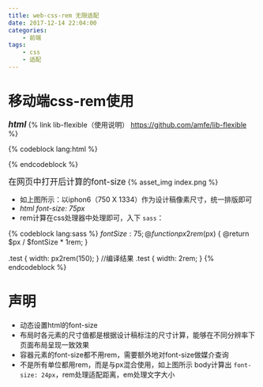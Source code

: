 ```yaml
---
title: web-css-rem 无限适配
date: 2017-12-14 22:04:00
categories:
    - 前端
tags:
    - css
    - 适配
---
```


# 移动端css-rem使用

<big>***html***</big>
{% link lib-flexible（使用说明） https://github.com/amfe/lib-flexible %}

{% codeblock lang:html %}
<!DOCTYPE html>
<html data-dpr="2" lang="zh-cn">
<head>
    <meta charset="UTF-8">
    <meta content="yes" name="apple-mobile-web-app-capable">
    <meta content="yes" name="apple-touch-fullscreen">
    <meta name="x5-fullscreen" content="true">
    <meta name="full-screen" content="yes">
    <meta content="telephone=no,email=no" name="format-detection">
    <meta name="App-Config" content="fullscreen=yes,useHistoryState=yes,transition=yes">
    <meta name="viewport" content="width=device-width, initial-scale=0.5, maximum-scale=0.5, minimum-scale=0.5, user-scalable=no">
    <title>document</title>
    <script src='https://github.com/amfe/lib-flexible'></script>
    <!-- 淘宝提供的适配方式js -->
</head>
<body>
</body>
</html>
{% endcodeblock %}

<big>在网页中打开后计算的font-size</big>
{% asset_img index.png %}

*   如上图所示：以iphon6（750 X 1334）作为设计稿像素尺寸，统一排版即可
*   _html font-size: 75px_
*   rem计算在css处理器中处理即可，入下 `sass`：

{% codeblock lang:sass %}
$fontSize: 75;
@function px2rem($px) {
    @return $px / $fontSize * 1rem;
}

.test { width: px2rem(150); }
//编译结果
.test { width: 2rem; }
{% endcodeblock %}

# 声明

* 动态设置html的font-size
* 布局时各元素的尺寸值都是根据设计稿标注的尺寸计算，能够在不同分辨率下页面布局呈现一致效果
* 容器元素的font-size都不用rem，需要额外地对font-size做媒介查询
* 不是所有单位都用rem，而是与px混合使用，如上图所示 body计算出 `font-size: 24px`，rem处理适配距离，em处理文字大小